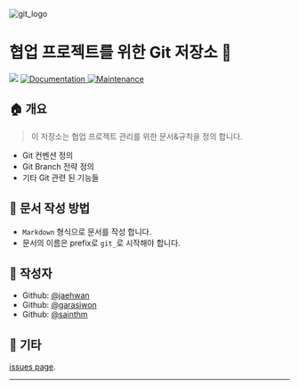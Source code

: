 ![git_logo](https://user-images.githubusercontent.com/31501015/98638055-b5e42500-236c-11eb-9395-00bdb5d09955.jpg)

<h1> 협업 프로젝트를 위한 Git 저장소 👋</h1>
<p>
    <img src="https://img.shields.io/badge/version-1.0.0-blue.svg?cacheSeconds=2592000" />
  <a href="https://sed-gitlab.hanpda.com/jhjeong/test/blob/master/README.md">
    <img alt="Documentation" src="https://img.shields.io/badge/documentation-yes-brightgreen.svg" target="_blank" />
  </a>
  <a href="https://github.com/kefranabg/readme-md-generator/graphs/commit-activity">
    <img alt="Maintenance" src="https://img.shields.io/badge/Maintained%3F-yes-green.svg" target="_blank" />
  </a>
</p>

## 🏠 개요
> 이 저장소는 협업 프로젝트 관리를 위한 문서&규칙을 정의 합니다. 
- Git 컨벤션 정의
- Git Branch 전략 정의
- 기타 Git 관련 된 기능들

## 📝 문서 작성 방법
- `Markdown` 형식으로 문서를 작성 합니다.
- 문서의 이름은 prefix로 `git_`로 시작해야 합니다.

## 👤 작성자
* Github: [@jaehwan](https://github.com/sepiros62)
* Github: [@garasiwon](https://github.com/garasiwon)
* Github: [@sainthm](https://github.com/sainthm)

## 🤝 기타
[issues page]().
***

